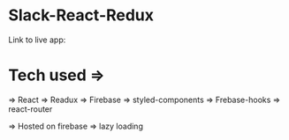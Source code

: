 # Slack-React-Redux

Link to live app: 

# Tech used =>


=> React
=> Readux 
=> Firebase
=> styled-components
=> Frebase-hooks 
=> react-router

=> Hosted on firebase
=> lazy loading
